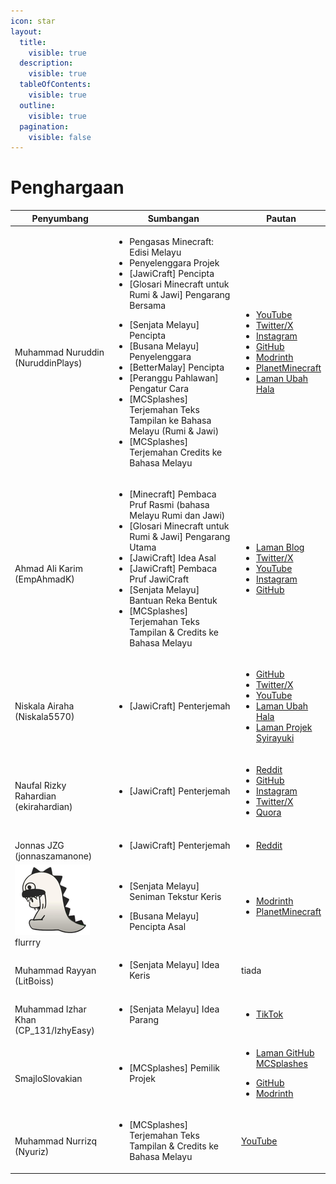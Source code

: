 ```yaml
---
icon: star
layout:
  title:
    visible: true
  description:
    visible: true
  tableOfContents:
    visible: true
  outline:
    visible: true
  pagination:
    visible: false
---
```


# Penghargaan

<table><thead><tr><th width="188">Penyumbang</th><th width="348">Sumbangan</th><th>Pautan</th></tr></thead><tbody><tr><td><a href="https://bit.ly/NuruddinPlays"><img src="https://github.com/Minecraft-EdisiMelayu/MCEM-Wiki/assets/77572972/f30d9b44-4579-473e-ba28-5cdee312e2eb" alt=""></a><br>Muhammad Nuruddin<br>(NuruddinPlays)</td><td><ul><li>Pengasas Minecraft: Edisi Melayu</li><li>Penyelenggara Projek</li><li>[JawiCraft] Pencipta</li><li>[Glosari Minecraft untuk Rumi &#x26; Jawi] Pengarang Bersama</li></ul><ul><li>[Senjata Melayu] Pencipta</li><li>[Busana Melayu] Penyelenggara</li><li>[BetterMalay] Pencipta</li><li>[Peranggu Pahlawan] Pengatur Cara</li><li>[MCSplashes] Terjemahan Teks Tampilan ke Bahasa Melayu (Rumi &#x26; Jawi)</li><li>[MCSplashes] Terjemahan Credits ke Bahasa Melayu</li></ul></td><td><ul><li><a href="https://youtube.com/@NuruddinPlays">YouTube</a></li><li><a href="https://twitter.com/NuruddinPlays">Twitter/X</a></li><li><a href="https://instagram.com/@nuruddinplays">Instagram</a></li><li><a href="https://github.com/NuruddinPlays">GitHub</a></li><li><a href="https://modrinth.com/user/NuruddinPlays">Modrinth</a></li><li><a href="https://www.planetminecraft.com/member/nuruddinplays/">PlanetMinecraft</a></li><li><a href="https://bit.ly/NuruddinPlays">Laman Ubah Hala</a></li></ul></td></tr><tr><td><a href="https://ahmadalikarim.com"><img src="https://github.com/Minecraft-EdisiMelayu/MCEM-Wiki/assets/77572972/2bbdb974-7f63-4dd9-8071-920d014c303b" alt=""><img src="https://github.com/Minecraft-EdisiMelayu/MCEM-Wiki/assets/77572972/1c65cca8-5bf6-4893-88e6-9cbc86e2998e" alt=""></a><br>Ahmad Ali Karim<br>(EmpAhmadK)</td><td><ul><li>[Minecraft] Pembaca Pruf Rasmi (bahasa Melayu Rumi dan Jawi)</li><li>[Glosari Minecraft untuk Rumi &#x26; Jawi] Pengarang Utama</li><li>[JawiCraft] Idea Asal</li><li>[JawiCraft] Pembaca Pruf JawiCraft</li><li>[Senjata Melayu] Bantuan Reka Bentuk</li><li>[MCSplashes] Terjemahan Teks Tampilan &#x26; Credits ke Bahasa Melayu<br></li></ul></td><td><ul><li><a href="https://ahmadalikarim.com/">Laman Blog</a></li><li><a href="https://twitter.com/ahmadalikarim12">Twitter/X</a></li><li><a href="https://www.youtube.com/@AhmadAliKarimOfficial">YouTube</a></li><li><a href="https://instagram.com/ahmadalikarimofficial">Instagram</a></li><li><a href="https://github.com/EmpAhmadK">GitHub</a></li></ul></td></tr><tr><td><a href="https://www.niskala.my.eu.org/"><img src="https://github.com/Minecraft-EdisiMelayu/MCEM-Wiki/assets/77572972/bc13422e-ea2c-4690-8017-78cc307f2909" alt=""></a><br>Niskala Airaha<br>(Niskala5570)</td><td><ul><li>[JawiCraft] Penterjemah</li></ul></td><td><ul><li><a href="https://github.com/Niskala5570">GitHub</a></li><li><a href="https://twitter.com/niskala5570">Twitter/X</a></li><li><a href="https://youtube.com/@niskala5570">YouTube</a></li><li><a href="https://www.niskala.my.eu.org/">Laman Ubah Hala</a></li><li><a href="https://www.syirayuki.my.eu.org">Laman Projek Syirayuki</a></li></ul></td></tr><tr><td><a href="https://www.reddit.com/user/ekirahardian"><img src="https://github.com/Minecraft-EdisiMelayu/MCEM-Wiki/assets/77572972/814b959c-7fd2-4ba5-8c83-d7bf058987b0" alt=""></a><br>Naufal Rizky Rahardian<br>(ekirahardian)</td><td><ul><li>[JawiCraft] Penterjemah</li></ul></td><td><ul><li><a href="https://www.reddit.com/user/ekirahardian">Reddit</a></li><li><a href="https://github.com/EkiRahardian">GitHub</a></li><li><a href="https://www.instagram.com/eki_rahardian/">Instagram</a></li><li><a href="https://twitter.com/eki_rahardian">Twitter/X</a></li><li><a href="https://www.quora.com/profile/Naufal-Rizky-Rahardian-%D9%86%D9%88%D9%81%D9%84-%D8%B1%D8%B2%D9%82%D9%8A-%D8%B1%D8%A7%D9%87%D8%B1%D8%AF%D9%8A%D8%A7%D9%86">Quora</a></li></ul></td></tr><tr><td><a href="https://www.reddit.com/user/VerboseLogger/"><img src="https://github.com/Minecraft-EdisiMelayu/MCEM-Wiki/assets/77572972/f4b44317-9f24-4ff2-889f-c24de593e5b2" alt=""></a><br>Jonnas JZG<br>(jonnaszamanone)</td><td><ul><li>[JawiCraft] Penterjemah</li></ul></td><td><ul><li><a href="https://www.reddit.com/user/VerboseLogger/">Reddit</a></li></ul></td></tr><tr><td><a href="https://modrinth.com/user/flryae"><img src="../.gitbook/assets/flurrry_pfp.png" alt=""></a><br>flurrry</td><td><ul><li>[Senjata Melayu] Seniman Tekstur Keris</li></ul><ul><li>[Busana Melayu] Pencipta Asal</li></ul></td><td><ul><li><a href="https://modrinth.com/user/flryae">Modrinth</a></li><li><a href="https://www.planetminecraft.com/member/flrr/">PlanetMinecraft</a></li></ul></td></tr><tr><td><a href="Penghargaan.md"><img src="https://github.com/Minecraft-EdisiMelayu/MCEM-Wiki/assets/77572972/052741c2-555d-4adc-ad8e-5c6ecfeefc5e" alt=""></a><br>Muhammad Rayyan<br>(LitBoiss)</td><td><ul><li>[Senjata Melayu] Idea Keris</li></ul></td><td>tiada</td></tr><tr><td><a href="https://www.tiktok.com/@it_izhy"><img src="https://github.com/Minecraft-EdisiMelayu/MCEM-Wiki/assets/77572972/f60fee21-54c6-4ef8-aa8f-08b4dfc7fdea" alt=""></a><br>Muhammad Izhar Khan<br>(CP_131/IzhyEasy)</td><td><ul><li>[Senjata Melayu] Idea Parang</li></ul></td><td><ul><li><a href="https://www.tiktok.com/@it_izhy">TikTok</a></li></ul></td></tr><tr><td><a href="https://github.com/SmajloSlovakian"><img src="https://avatars.githubusercontent.com/u/16209307?v=4" alt=""></a><br>SmajloSlovakian</td><td><ul><li>[MCSplashes] Pemilik Projek</li></ul></td><td><ul><li><a href="https://github.com/SmajloSlovakian/MinecraftSplashTextTranslation">Laman GitHub</a> <a href="https://github.com/SmajloSlovakian/MinecraftSplashTextTranslation">MCSplashes</a></li></ul><ul><li><a href="https://github.com/SmajloSlovakian">GitHub</a></li><li><a href="https://modrinth.com/user/SmajloSlovakian">Modrinth</a></li></ul></td></tr><tr><td><a href="https://www.youtube.com/@nurrizq7521"><img src="https://github.com/Minecraft-EdisiMelayu/MCEM-Wiki/assets/77572972/771be72b-1b11-49ce-aefa-2d3997d06e5d" alt=""></a><br>Muhammad Nurrizq<br>(Nyuriz)</td><td><ul><li>[MCSplashes] Terjemahan Teks Tampilan &#x26; Credits ke Bahasa Melayu</li></ul></td><td><a href="https://www.youtube.com/@nurrizq7521">YouTube</a></td></tr></tbody></table>
